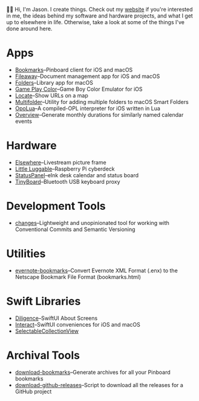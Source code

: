 👋🏻 Hi, I'm Jason. I create things. Check out my [website](https://jbmorley.co.uk) if you're interested in me, the ideas behind my software and hardware projects, and what I get up to elsewhere in life. Otherwise, take a look at some of the things I've done around here.

# Apps

- [Bookmarks](https://github.com/inseven/bookmarks)–Pinboard client for iOS and macOS
- [Fileaway](https://github.com/inseven/fileaway)–Document management app for iOS and macOS
- [Folders](https://github.com/inseven/folders)–Library app for macOS
- [Game Play Color](https://github.com/gameplaycolor/gameplaycolor)–Game Boy Color Emulator for iOS
- [Locate](https://github.com/jbmorley/locate)–Show URLs on a map
- [Multifolder](https://github.com/inseven/multifolder)–Utility for adding multiple folders to macOS Smart Folders
- [OpoLua](https://github.com/inseven/opolua)–A compiled-OPL interpreter for iOS written in Lua
- [Overview](https://github.com/inseven/overview)–Generate monthly durations for similarly named calendar events

# Hardware

- [Elsewhere](https://github.com/inseven/elsewhere)–Livestream picture frame
- [Little Luggable](https://github.com/jbmorley/little-luggable)–Raspberry Pi cyberdeck
- [StatusPanel](https://github.com/inseven/statuspanel)–eInk desk calendar and status board
- [TinyBoard](https://github.com/inseven/tinyboard)–Bluetooth USB keyboard proxy

# Development Tools

- [changes](https://github.com/jbmorley/changes)–Lightweight and unopinionated tool for working with Conventional Commits and Semantic Versioning

# Utilities

- [evernote-bookmarks](https://github.com/jbmorley/evernote-bookmarks)–Convert Evernote XML Format (.enx) to the Netscape Bookmark File Format (bookmarks.html)

# Swift Libraries

- [Diligence](https://github.com/inseven/diligence)–SwiftUI About Screens
- [Interact](https://github.com/jbmorley/interact)–SwiftUI conveniences for iOS and macOS
- [SelectableCollectionView](https://github.com/jbmorley/selectablecollectionview)
 
# Archival Tools

- [download-bookmarks](https://github.com/jbmorley/download-bookmarks)–Generate archives for all your Pinboard bookmarks
- [download-github-releases](https://github.com/jbmorley/download-github-releases)–Script to download all the releases for a GitHub project

